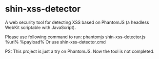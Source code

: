 # shin-xss-detector
A web security tool for detecting XSS based on PhantomJS (a headless WebKit scriptable with JavaScript).

Please use following command to run: phantomjs shin-xss-detector.js %url% %payload%
Or use shin-xss-detector.cmd

PS: This project is just a try on PhantomJS. Now the tool is not completed.